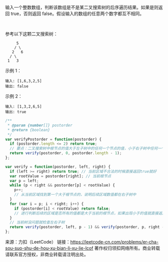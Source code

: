 输入一个整数数组，判断该数组是不是某二叉搜索树的后序遍历结果。如果是则返回 true，否则返回 false。假设输入的数组的任意两个数字都互不相同。

 

参考以下这颗二叉搜索树：
```
     5
    / \
   2   6
  / \
 1   3
```
示例 1：
```
输入: [1,6,3,2,5]
输出: false
```
示例 2：
```
输入: [1,3,2,6,5]
输出: true
```

```js
/**
 * @param {number[]} postorder
 * @return {boolean}
 */
var verifyPostorder = function(postorder) {
  if (postorder.length <= 2) return true;
  // 要点：二叉搜索树中根节点的值大于左子树中的任何一个节点的值，小于右子树中任何一个节点的值，子树也是
  return verify(postorder, 0, postorder.length - 1);
};

var verify = function(postorder, left, right) {
  if (left >= right) return true; // 当前区域不合法的时候直接返回true就好
  var rootValue = postorder[right]; // 当前根节点
  var p = left;
  while (p < right && postorder[p] < rootValue) {
    p++;
    // 从当前区域找到第一个大于根节点的，说明后续区域数值都在右子树中
  }
  for (var i = p; i < right; i++) {
    if (postorder[i] < rootValue) return false;
    // 进行判断后续的区域是否所有的值都是大于当前的根节点，如果出现小于的值就直接返回false
  }
  // 当前树没问题就检查左右子树
  return verify(postorder, left, p - 1) && verify(postorder, p, right - 1);
};
```

来源：力扣（LeetCode）
链接：https://leetcode-cn.com/problems/er-cha-sou-suo-shu-de-hou-xu-bian-li-xu-lie-lcof
著作权归领扣网络所有。商业转载请联系官方授权，非商业转载请注明出处。
